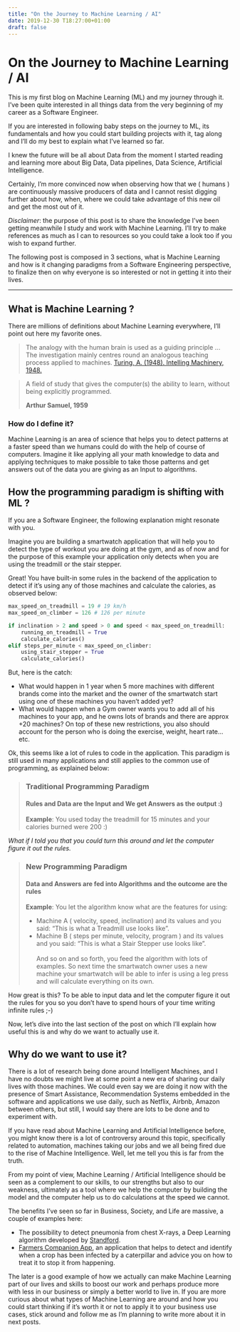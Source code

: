 ```yaml
---
title: "On the Journey to Machine Learning / AI"
date: 2019-12-30 T18:27:00+01:00
draft: false
---
```


# On the Journey to Machine Learning / AI

This is my first blog on Machine Learning (ML) and my journey through it. I’ve been quite interested in all things data from the very beginning of my career as a Software Engineer.

If you are interested in following baby steps on the journey to ML, its fundamentals and how you could start building projects with it, tag along and I’ll do my best to explain what I’ve learned so far.

I knew the future will be all about Data from the moment I started reading and learning more about Big Data, Data pipelines, Data Science, Artificial Intelligence.

Certainly, I’m more convinced now when observing how that we ( humans ) are continuously massive producers of data and I cannot resist digging further about how, when, where we could take advantage of this new oil and get the most out of it.

*Disclaimer*: the purpose of this post is to share the knowledge I’ve been getting meanwhile I study and work with Machine Learning. I’ll try to make references as much as I can to resources so you could take a look too if you wish to expand further.

The following post is composed in 3 sections, what is Machine Learning and how is it changing paradigms from a Software Engineering perspective, to finalize then on why everyone is so interested or not in getting it into their lives.

---

## What is Machine Learning ? 

There are millions of definitions about Machine Learning everywhere, I’ll point out here my favorite ones.

> The analogy with the human brain is used as a guiding principle ... The investigation mainly centres round an analogous teaching process applied to machines. [Turing, A. (1948). Intelling Machinery, 1948.](https://storage.googleapis.com/laurau_blog/intelligent_machinery_turing.pdf)

> A field of study that gives the computer(s) the ability to learn, without being explicitly programmed. 
>
> **Arthur Samuel, 1959**

### How do I define it?

Machine Learning is an area of science that helps you to detect patterns at a faster speed than we humans could do with the help of course of computers. Imagine it like applying all your math knowledge to data and applying techniques to make possible to take those patterns and get answers out of the data you are giving as an Input to algorithms.

## How the programming paradigm is shifting with ML ? 

If you are a Software Engineer, the following explanation might resonate with you.

Imagine you are building a smartwatch application that will help you to detect the type of workout you are doing at the gym, and as of now and for the purpose of this example your application only detects when you are using the treadmill or the stair stepper.

Great! You have built-in some rules in the backend of the application to detect if it’s using any of those machines and calculate the calories, as observed below:

```python
max_speed_on_treadmill = 19 # 19 km/h
max_speed_on_climber = 126 # 126 per minute

if inclination > 2 and speed > 0 and speed < max_speed_on_treadmill: 
    running_on_treadmill = True
    calculate_calories()
elif steps_per_minute < max_speed_on_climber: 
    using_stair_stepper = True
    calculate_calories()
```

But, here is the catch:

- What would happen in 1 year when 5 more machines with different brands come into the market and the owner of the smartwatch start using one of these machines you haven’t added yet?
- What would happen when a Gym owner wants you to add all of his machines to your app, and he owns lots of brands and there are approx +20 machines?
On top of these new restrictions, you also should account for the person who is doing the exercise, weight, heart rate…etc.

Ok, this seems like a lot of rules to code in the application. This paradigm is still used in many applications and still applies to the common use of programming, as explained below:

>### Traditional Programming Paradigm
> #### Rules and Data are the Input and We get Answers as the output :) 
> **Example**: You used today the treadmill for 15 minutes and your calories burned were 200 :)

*What if I told you that you could turn this around and let the computer figure it out the rules.*

>### New Programming Paradigm
> #### Data and Answers are fed into Algorithms and the outcome are the rules
> **Example**: You let the algorithm know what are the features for using: 
> - Machine A ( velocity, speed, inclination) and its values and you said: “This is what a Treadmill use looks like”.
> - Machine B ( steps per minute, velocity, program ) and its values and you said: “This is what a Stair Stepper use looks like”. </br></br>
>And so on and so forth, you feed the algorithm with lots of examples. So next time the smartwatch owner uses a new machine your smartwatch will be able to infer is using a leg press and will calculate everything on its own.

How great is this? To be able to input data and let the computer figure it out the rules for you so you don’t have to spend hours of your time writing infinite rules ;-)

Now, let’s dive into the last section of the post on which I’ll explain how useful this is and why do we want to actually use it.

## Why do we want to use it? 

There is a lot of research being done around Intelligent Machines, and I have no doubts we might live at some point a new era of sharing our daily lives with those machines. We could even say we are doing it now with the presence of Smart Assistance, Recommendation Systems embedded in the software and applications we use daily, such as Netflix, Airbnb, Amazon between others, but still, I would say there are lots to be done and to experiment with.

If you have read about Machine Learning and Artificial Intelligence before, you might know there is a lot of controversy around this topic, specifically related to automation, machines taking our jobs and we all being fired due to the rise of Machine Intelligence. Well, let me tell you this is far from the truth.

From my point of view, Machine Learning / Artificial Intelligence should be seen as a complement to our skills, to our strengths but also to our weakness, ultimately as a tool where we help the computer by building the model and the computer help us to do calculations at the speed we cannot.

The benefits I’ve seen so far in Business, Society, and Life are massive, a couple of examples here:

- The possibility to detect pneumonia from chest X-rays, a Deep Learning algorithm developed by [Standford](https://stanfordmlgroup.github.io/projects/chexnet/).
- [Farmers Companion App](https://blog.google/technology/ai/machine-learning-meets-african-agriculture/), an application that helps to detect and identify when a crop has been infected by a caterpillar and advice you on how to treat it to stop it from happening.

The later is a good example of how we actually can make Machine Learning part of our lives and skills to boost our work and perhaps produce more with less in our business or simply a better world to live in.
If you are more curious about what types of Machine Learning are around and how you could start thinking if it’s worth it or not to apply it to your business use cases, stick around and follow me as I’m planning to write more about it in next posts.
 
